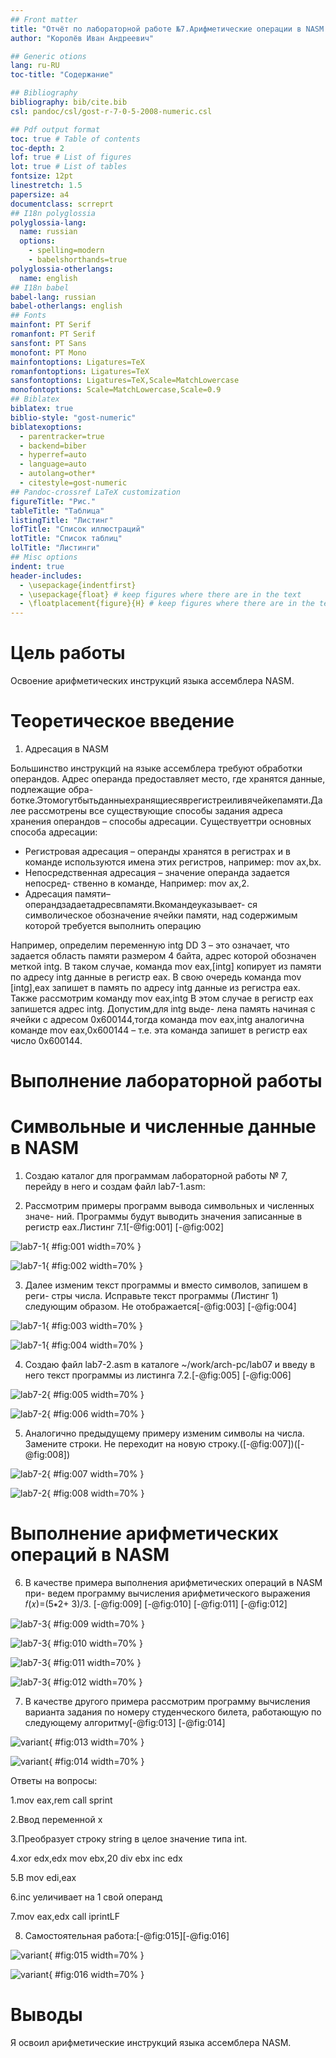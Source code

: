 ```yaml
---
## Front matter
title: "Отчёт по лабораторной работе №7.Арифметические операции в NASM."
author: "Королёв Иван Андреевич"

## Generic otions
lang: ru-RU
toc-title: "Содержание"

## Bibliography
bibliography: bib/cite.bib
csl: pandoc/csl/gost-r-7-0-5-2008-numeric.csl

## Pdf output format
toc: true # Table of contents
toc-depth: 2
lof: true # List of figures
lot: true # List of tables
fontsize: 12pt
linestretch: 1.5
papersize: a4
documentclass: scrreprt
## I18n polyglossia
polyglossia-lang:
  name: russian
  options:
	- spelling=modern
	- babelshorthands=true
polyglossia-otherlangs:
  name: english
## I18n babel
babel-lang: russian
babel-otherlangs: english
## Fonts
mainfont: PT Serif
romanfont: PT Serif
sansfont: PT Sans
monofont: PT Mono
mainfontoptions: Ligatures=TeX
romanfontoptions: Ligatures=TeX
sansfontoptions: Ligatures=TeX,Scale=MatchLowercase
monofontoptions: Scale=MatchLowercase,Scale=0.9
## Biblatex
biblatex: true
biblio-style: "gost-numeric"
biblatexoptions:
  - parentracker=true
  - backend=biber
  - hyperref=auto
  - language=auto
  - autolang=other*
  - citestyle=gost-numeric
## Pandoc-crossref LaTeX customization
figureTitle: "Рис."
tableTitle: "Таблица"
listingTitle: "Листинг"
lofTitle: "Список иллюстраций"
lotTitle: "Список таблиц"
lolTitle: "Листинги"
## Misc options
indent: true
header-includes:
  - \usepackage{indentfirst}
  - \usepackage{float} # keep figures where there are in the text
  - \floatplacement{figure}{H} # keep figures where there are in the text
---
```


# Цель работы

Освоение арифметических инструкций языка ассемблера NASM.

# Теоретическое введение

1. Адресация в NASM

Большинство инструкций на языке ассемблера требуют обработки операндов. Адрес операнда предоставляет место, где хранятся данные, подлежащие обра- ботке.Этомогутбытьданныехранящиесяврегистреиливячейкепамяти.Далее рассмотрены все существующие способы задания адреса хранения операндов – способы адресации. Существуеттри основных способа адресации:

* Регистровая адресация – операнды хранятся в регистрах и в команде используются имена этих регистров, например: mov ax,bx.
* Непосредственная адресация – значение операнда задается непосред- ственно в команде, Например: mov ax,2. 
* Адресация памяти–операндзадаетадресвпамяти.Вкомандеуказывает- ся символическое обозначение ячейки памяти, над содержимым которой требуется выполнить операцию

Например, определим переменную intg DD 3 – это означает, что задается область памяти размером 4 байта, адрес которой обозначен меткой intg. В таком случае, команда
mov eax,[intg]
копирует из памяти по адресу intg данные в регистр eax. В свою очередь команда
mov [intg],eax
запишет в память по адресу intg данные из регистра eax. Также рассмотрим команду
mov eax,intg
В этом случае в регистр eax запишется адрес intg. Допустим,для intg выде- лена память начиная с ячейки с адресом 0x600144,тогда команда mov eax,intg аналогична команде mov eax,0x600144 – т.е. эта команда запишет в регистр eax число 0x600144.


# Выполнение лабораторной работы

# Символьные и численные данные в NASM

1. Создаю каталог для программам лабораторной работы № 7, перейду в него и создам файл lab7-1.asm:

2. Рассмотрим примеры программ вывода символьных и численных значе- ний. Программы будут выводить значения записанные в регистр eax.Листинг 7.1[-@fig:001]
[-@fig:002]

![lab7-1](2.png){ #fig:001 width=70% }

![lab7-1](3.png){ #fig:002 width=70% }

3. Далее изменим текст программы и вместо символов, запишем в реги- стры числа. Исправьте текст программы (Листинг 1) следующим образом. Не отображается[-@fig:003]
[-@fig:004]

![lab7-1](8.png){ #fig:003 width=70% }

![lab7-1](4.png){ #fig:004 width=70% }

4. Создаю файл lab7-2.asm в каталоге ~/work/arch-pc/lab07 и введу в него текст программы из листинга 7.2.[-@fig:005]
[-@fig:006]

![lab7-2](6.png){ #fig:005 width=70% }

![lab7-2](5.png){ #fig:006 width=70% }

5. Аналогично предыдущему примеру изменим символы на числа. Замените строки. Не переходит на новую строку.([-@fig:007])([-@fig:008])

![lab7-2](7.png){ #fig:007 width=70% }

![lab7-2](9.png){ #fig:008 width=70% }

# Выполнение арифметических операций в NASM

6. В качестве примера выполнения арифметических операций в NASM при- ведем программу вычисления арифметического выражения 𝑓(𝑥)=(5∗2+ 3)/3. [-@fig:009]
[-@fig:010]
[-@fig:011]
[-@fig:012]

![lab7-3](13.png){ #fig:009 width=70% }

![lab7-3](12.png){ #fig:010 width=70% }

![lab7-3](16.png){ #fig:011 width=70% }

![lab7-3](15.png){ #fig:012 width=70% }

7. В качестве другого примера рассмотрим программу вычисления варианта задания по номеру студенческого билета, работающую по следующему алгоритму[-@fig:013]
[-@fig:014]

![variant](17.png){ #fig:013 width=70% }

![variant](18.png){ #fig:014 width=70% }

Ответы на вопросы:

1.mov eax,rem
call sprint


2.Ввод переменной x

3.Преобразует строку string в целое значение типа int.

4.xor edx,edx
mov ebx,20
div ebx
inc edx


5.В mov edi,eax

6.inc уеличивает на 1 свой операнд

7.mov eax,edx
call iprintLF


8. Самостоятельная работа:[-@fig:015][-@fig:016]

![variant](20.png){ #fig:015 width=70% }

![variant](19.png){ #fig:016 width=70% }

# Выводы

Я освоил арифметические инструкций языка ассемблера NASM.

